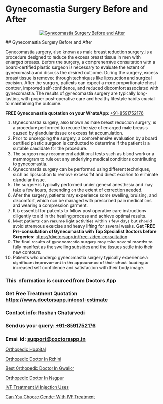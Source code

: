 # Gynecomastia Surgery Before and After

<p align="center">
  <a href="null">
    <img src="null" alt="Gynecomastia Surgery Before and After">
  </a>
</p>
## Gynecomastia Surgery Before and After

Gynecomastia surgery, also known as male breast reduction surgery, is a procedure designed to reduce the excess breast tissue in men with enlarged breasts. Before the surgery, a comprehensive consultation with a board-certified plastic surgeon is necessary to evaluate the extent of gynecomastia and discuss the desired outcome. During the surgery, excess breast tissue is removed through techniques like liposuction and surgical excision. After the surgery, patients can expect a more proportionate chest contour, improved self-confidence, and reduced discomfort associated with gynecomastia. The results of gynecomastia surgery are typically long-lasting, with proper post-operative care and healthy lifestyle habits crucial to maintaining the outcome.

**FREE Gynecomastia quotation on your WhatsApp:**  [+91-8591752176](https://api.whatsapp.com/send?phone=8591752176)

1) Gynecomastia surgery, also known as male breast reduction surgery, is a procedure performed to reduce the size of enlarged male breasts caused by glandular tissue or excess fat accumulation.
2) Prior to undergoing the surgery, a comprehensive evaluation by a board certified plastic surgeon is conducted to determine if the patient is a suitable candidate for the procedure.
3) The surgeon may recommend additional tests such as blood work or a mammogram to rule out any underlying medical conditions contributing to gynecomastia.
4) Gynecomastia surgery can be performed using different techniques, such as liposuction to remove excess fat and direct excision to eliminate glandular tissue.
5) The surgery is typically performed under general anesthesia and may take a few hours, depending on the extent of correction needed.
6) After the surgery, patients may experience some swelling, bruising, and discomfort, which can be managed with prescribed pain medications and wearing a compression garment.
7) It is essential for patients to follow post operative care instructions diligently to aid in the healing process and achieve optimal results.
8) Most patients can resume light activities within a few days but should avoid strenuous exercise and heavy lifting for several weeks.
**Get FREE Pre-consultation of Gynecomastia with Top Specialist Doctors before Surgeries:** https://doctorsapp.in/free-video-consultation
9) The final results of gynecomastia surgery may take several months to fully manifest as the swelling subsides and the tissues settle into their new contours.
10) Patients who undergo gynecomastia surgery typically experience a significant improvement in the appearance of their chest, leading to increased self confidence and satisfaction with their body image.

### This information is sourced from Doctors App 
### Get Free Treatment Quotation https://www.doctorsapp.in/cost-estimate
### Contact info: Roshan Chaturvedi 
### Send us your query: [+91-8591752176](https://api.whatsapp.com/send?phone=8591752176) 
### Email id: support@doctorsapp.in

[Orthopedic Hospital](https://www.linkedin.com/pulse/orthopedic-hospital-doctorsapp-khulna-ocyne/?lipi=urn%3Ali%3Apage%3Ad_flagship3_publishing_published%3B6s0HL1EnS62Kk1Ppug3b7A%3D%3D)

[Orthopedic Doctor In Rohini](https://www.linkedin.com/pulse/orthopedic-doctor-rohini-acl-tear-treatment-1axqe?trackingId=xzcGuIOkW%2BejWKaW6i%2F%2B1g%3D%3D&lipi=urn%3Ali%3Apage%3Ad_flagship3_company_admin%3BxUBWLKzDRA2fVBqJ%2Fp%2FTnw%3D%3D)

[Best Orthopedic Doctor In Gwalior](https://medium.com/@vimalrana22/best-orthopedic-doctor-in-gwalior-4c35a9fc8c1c)

[Orthopedic Doctor In Nagpur](https://medium.com/@vimalrana22/orthopedic-doctor-in-nagpur-fb86f7f294aa)

[IVF Treatment M Injection Uses](https://doctors-apps.github.io/doctorsapp/ivf-treatment-m-injection-uses)

[Can You Choose Gender With IVF Treatment](https://doctors-apps.github.io/doctorsapp/can-you-choose-gender-with-ivf-treatment)

